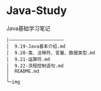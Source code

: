 # Java-Study

Java基础学习笔记

```
|————————————————————
│  9.19-Java基本介绍.md
│  9.20-类、注释符、变量、数据类型.md
│  9.21-运算符.md
│  9.22-流程控制语句.md
│  README.md
│  
└─img
```



